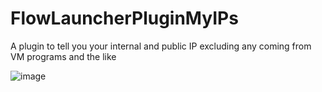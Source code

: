 # FlowLauncherPluginMyIPs
 A plugin to tell you your internal and public IP excluding any coming from VM programs and the like

![image](https://user-images.githubusercontent.com/107306362/184906473-6a442803-cc18-4dc8-9bbc-427c53d25a89.png)
